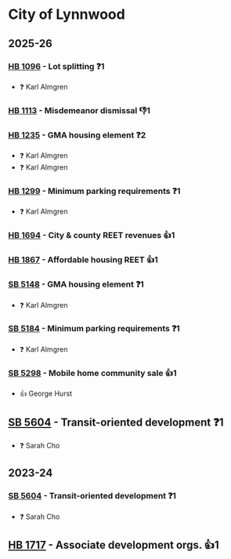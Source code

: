 # City of Lynnwood
## 2025-26

### [HB 1096](/bill/2025-26/hb/1096/) - Lot splitting   ❓1
* ❓ Karl Almgren

### [HB 1113](/bill/2025-26/hb/1113/) - Misdemeanor dismissal  👎1 

### [HB 1235](/bill/2025-26/hb/1235/) - GMA housing element   ❓2
* ❓ Karl Almgren
* ❓ Karl Almgren

### [HB 1299](/bill/2025-26/hb/1299/) - Minimum parking requirements   ❓1
* ❓ Karl Almgren

### [HB 1694](/bill/2025-26/hb/1694/) - City & county REET revenues 👍1  

### [HB 1867](/bill/2025-26/hb/1867/) - Affordable housing REET 👍1  

### [SB 5148](/bill/2025-26/sb/5148/) - GMA housing element   ❓1
* ❓ Karl Almgren

### [SB 5184](/bill/2025-26/sb/5184/) - Minimum parking requirements   ❓1
* ❓ Karl Almgren

### [SB 5298](/bill/2025-26/sb/5298/) - Mobile home community sale 👍1  
* 👍 George Hurst

## [SB 5604](/bill/2025-26/sb/5604/) - Transit-oriented development   ❓1
* ❓ Sarah Cho

## 2023-24

### [SB 5604](/bill/2023-24/sb/5604/) - Transit-oriented development   ❓1
* ❓ Sarah Cho

## [HB 1717](/bill/2023-24/hb/1717/) - Associate development orgs. 👍1  

